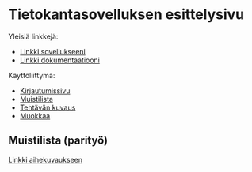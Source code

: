 # Tietokantasovelluksen esittelysivu

Yleisiä linkkejä:

* [Linkki sovellukseeni](http://airosmaa.users.cs.helsinki.fi/muistilista)
* [Linkki dokumentaatiooni](https://github.com/MaijuA/Tsoha-Bootstrap/blob/master/doc/dokumentaatio.pdf)

Käyttöliittymä:
* [Kirjautumissivu](file:///home/ad/fshome1/u1/a/airosmaa/Linux/Tsoha-Bootstrap/app/views/suunnitelmat/kirjautuminen.html)
* [Muistilista](file:///home/ad/fshome1/u1/a/airosmaa/Linux/Tsoha-Bootstrap/app/views/suunnitelmat/etusivu.html)
* [Tehtävän kuvaus](file:///home/ad/fshome1/u1/a/airosmaa/Linux/Tsoha-Bootstrap/app/views/suunnitelmat/kuvaus.html)
* [Muokkaa](file:///home/ad/fshome1/u1/a/airosmaa/Linux/Tsoha-Bootstrap/app/views/suunnitelmat/Muokkaa.html)

## Muistilista (parityö)

[Linkki aihekuvaukseen](http://advancedkittenry.github.io/suunnittelu_ja_tyoymparisto/aiheet/Muistilista.html) 

